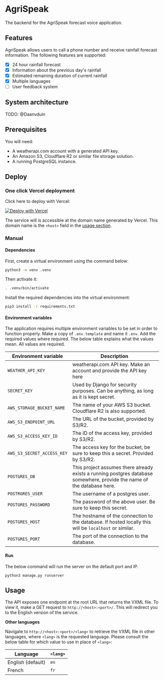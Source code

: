 # AgriSpeak

The backend for the AgriSpeak forecast voice application.

## Features

AgriSpeak allows users to call a phone number and receive rainfall forecast information. The following features are supported:
- [x] 24 hour rainfall forecast
- [x] Information about the previous day's rainfall 
- [x] Estimated remaining duration of current rainfall
- [x] Multiple languages
- [ ] User feedback system

## System architecture

TODO: @Daanvduin

## Prerequisites

You will need:
- A weatherapi.com account with a generated API key.
- An Amazon S3, Cloudflare R2 or similar file storage solution.
- A running PostgreSQL instance.

## Deploy

### One click Vercel deployment

Click here to deploy with Vercel:

[![Deploy with Vercel](https://vercel.com/button)](https://vercel.com/new/clone?repository-url=https%3A%2F%2Fgithub.com%2Fandrulonis%2FICT4D&env=WEATHER_API_KEY,SECRET_KEY&envDescription=WEATHER_API_KEY%20is%20your%20weatherapi.com%20API%20key.%20SECRET_KEY%20will%20be%20used%20for%20the%20Django%20secret%20key.%20It%20can%20be%20anything%2C%20if%20kept%20secret.&project-name=agrispeak&repository-name=agrispeak)

The service will is accessible at the domain name generated by Vercel. This domain name is the `<host>` field in the [usage section](#usage).

### Manual

#### Dependencies

First, create a virtual environment using the command below:

```sh
python3 -m venv .venv
```

Then activate it:

```sh
. .venv/bin/activate
```

Install the required dependencies into the virtual environment:

```sh
pip3 install -r requirements.txt
```

#### Environment variables

The application requires multiple environment variables to be set in order to function properly. Make a copy of `.env.template` and name it `.env`. Add the required values where required. The below table explains what the values mean. All values are required.

|Environment variable|Description|
|--------------------|-----------|
| `WEATHER_API_KEY`           | weatherapi.com API key. Make an account and provide the API key here |
| `SECRET_KEY`                | Used by Django for security purposes. Can be anything, as long as it is kept secret. |
| `AWS_STORAGE_BUCKET_NAME`   | The name of your AWS S3 bucket. Cloudflare R2 is also supported. |
| `AWS_S3_ENDPOINT_URL`       | The URL of the bucket, provided by S3/R2. |
| `AWS_S3_ACCESS_KEY_ID`      |  The ID of the access key, provided by S3/R2. |
| `AWS_S3_SECRET_ACCESS_KEY`  | The access key for the bucket, be sure to keep this a secret. Provided by S3/R2. |
| `POSTGRES_DB`               | This project assumes there already exists a running postgres database somewhere, provide the name of the database here. |
| `POSTRGRES_USER`            | The username of a postgres user. |
| `POSTGRES_PASSWORD`         | The password of the above user. Be sure to keep this secret. |
| `POSTGRES_HOST`             | The hostname of the connection to the database. If hosted locally this will be `localhost` or similar. |
| `POSTGRES_PORT`             | The port of the connection to the database. |

#### Run

The below command will run the server on the default port and IP.

```
python3 manage.py runserver
```

## Usage

The API exposes one endpoint at the root URL that returns the VXML file. To view it, make a GET request to `http://<host>:<port>/`. This will redirect you to the English version of the service. 

**Other languages**

Navigate to `http://<host>:<port>/<lang>` to retrieve the VXML file in other languages, where `<lang>` is the requested language. Please consult the below table for which value to use in place of `<lang>`:

|Language|`<lang>`|
|--------|--------|
|English (default)|`en`|
|French|`fr`| 

